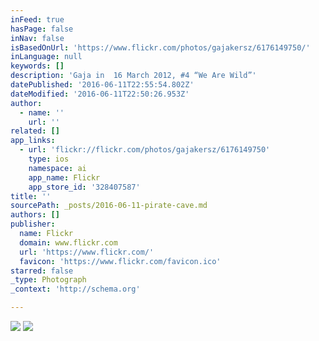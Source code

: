 ```yaml
---
inFeed: true
hasPage: false
inNav: false
isBasedOnUrl: 'https://www.flickr.com/photos/gajakersz/6176149750/'
inLanguage: null
keywords: []
description: 'Gaja in  16 March 2012, #4 “We Are Wild”'
datePublished: '2016-06-11T22:55:54.802Z'
dateModified: '2016-06-11T22:50:26.953Z'
author:
  - name: ''
    url: ''
related: []
app_links:
  - url: 'flickr://flickr.com/photos/gajakersz/6176149750'
    type: ios
    namespace: ai
    app_name: Flickr
    app_store_id: '328407587'
title: ''
sourcePath: _posts/2016-06-11-pirate-cave.md
authors: []
publisher:
  name: Flickr
  domain: www.flickr.com
  url: 'https://www.flickr.com/'
  favicon: 'https://www.flickr.com/favicon.ico'
starred: false
_type: Photograph
_context: 'http://schema.org'

---
```

![](https://the-grid-user-content.s3-us-west-2.amazonaws.com/7f431a37-d84f-411e-90db-e686554989e2.jpg)
![](https://the-grid-user-content.s3-us-west-2.amazonaws.com/8992ea46-5ccf-4126-a0b8-3f39713fbb1f.jpg)